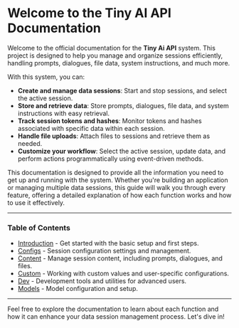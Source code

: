 # Welcome to the Tiny AI API Documentation

Welcome to the official documentation for the **Tiny Ai API** system. This project is designed to help you manage and organize sessions efficiently, handling prompts, dialogues, file data, system instructions, and much more.

With this system, you can:
- **Create and manage data sessions**: Start and stop sessions, and select the active session.
- **Store and retrieve data**: Store prompts, dialogues, file data, and system instructions with easy retrieval.
- **Track session tokens and hashes**: Monitor tokens and hashes associated with specific data within each session.
- **Handle file uploads**: Attach files to sessions and retrieve them as needed.
- **Customize your workflow**: Select the active session, update data, and perform actions programmatically using event-driven methods.

This documentation is designed to provide all the information you need to get up and running with the system. Whether you're building an application or managing multiple data sessions, this guide will walk you through every feature, offering a detailed explanation of how each function works and how to use it effectively.

---

### Table of Contents

- [Introduction](https://github.com/JasminDreasond/TinyAiApi/blob/main/docs/introduction.md) - Get started with the basic setup and first steps.
- [Configs](https://github.com/JasminDreasond/TinyAiApi/blob/main/docs/configs.md) - Session configuration settings and management.
- [Content](https://github.com/JasminDreasond/TinyAiApi/blob/main/docs/content.md) - Manage session content, including prompts, dialogues, and files.
- [Custom](https://github.com/JasminDreasond/TinyAiApi/blob/main/docs/custom.md) - Working with custom values and user-specific configurations.
- [Dev](https://github.com/JasminDreasond/TinyAiApi/blob/main/docs/dev.md) - Development tools and utilities for advanced users.
- [Models](https://github.com/JasminDreasond/TinyAiApi/blob/main/docs/models.md) - Model configuration and setup.

---

Feel free to explore the documentation to learn about each function and how it can enhance your data session management process. Let's dive in!
